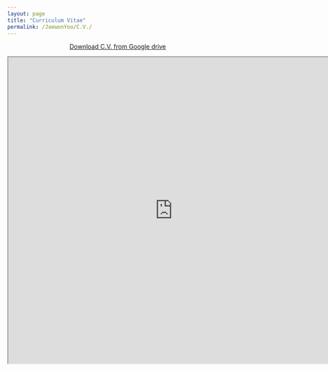 ```yaml
---
layout: page
title: "Curriculum Vitae"
permalink: /JaewonYoo/C.V./
---
```


<p align="center">
<a href="http://bit.ly/2ItYuUI" target="_blank"> Download C.V. from Google drive</a>
</p>

<p align="center">
<iframe src="https://j1yoo4.github.io/190415_Jaewon_Yoo_CV.pdf" width="750" height="700">
</p>

